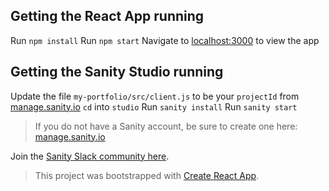 ## Getting the React App running

Run `npm install`
Run `npm start`
Navigate to [localhost:3000](http://localhost:3000/) to view the app

## Getting the Sanity Studio running

Update the file `my-portfolio/src/client.js` to be your `projectId` from [manage.sanity.io](https://manage.sanity.io/)
`cd` into `studio`
Run `sanity install`
Run `sanity start`

> If you do not have a Sanity account, be sure to create one here: [manage.sanity.io](https://manage.sanity.io/)

Join the [Sanity Slack community here](https://slack.sanity.io/).

> This project was bootstrapped with [Create React App](https://github.com/facebook/create-react-app).
